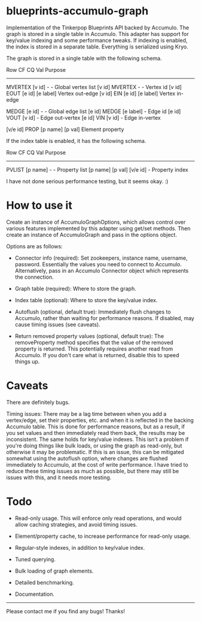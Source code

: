 blueprints-accumulo-graph
=========================

Implementation of the Tinkerpop Blueprints API backed by Accumulo.
The graph is stored in a single table in Accumulo.  This adapter has
support for key/value indexing and some performance tweaks.  If
indexing is enabled, the index is stored in a separate table.
Everything is serialized using Kryo.

The graph is stored in a single table with the following schema.

Row         CF          CQ          Val         Purpose
---         --          --          ---         -------

MVERTEX     [v id]      -           -           Global vertex list
[v id]      MVERTEX     -           -           Vertex id
[v id]      EOUT        [e id]      [e label]   Vertex out-edge
[v id]      EIN         [e id]      [e label]   Vertex in-edge

MEDGE       [e id]      -           -           Global edge list
[e id]      MEDGE       [e label]   -           Edge id
[e id]      VOUT        [v id]      -           Edge out-vertex
[e id]      VIN         [v id]      -           Edge in-vertex

[v/e id]    PROP        [p name]    [p val]     Element property


If the index table is enabled, it has the following schema.

Row         CF          CQ          Val         Purpose
---         --          --          ---         -------

PVLIST      [p name]    -           -           Property list
[p name]    [p val]     [v/e id]    -           Property index


I have not done serious performance testing, but it seems okay. :)


How to use it
=============

Create an instance of AccumuloGraphOptions, which allows control over
various features implemented by this adapter using get/set methods.
Then create an instance of AccumuloGraph and pass in the options
object.

Options are as follows:

 - Connector info (required): Set zookeepers, instance name, username,
   password.  Essentially the values you need to connect to Accumulo.
   Alternatively, pass in an Accumulo Connector object which represents
   the connection.

 - Graph table (required): Where to store the graph.

 - Index table (optional): Where to store the key/value index.

 - Autoflush (optional, default true): Immediately flush changes to
   Accumulo, rather than waiting for performance reasons.  If
   disabled, may cause timing issues (see caveats).

 - Return removed property values (optional, default true): The
   removeProperty method specifies that the value of the removed
   property is returned.  This potentially requires another read from
   Accumulo.  If you don't care what is returned, disable this
   to speed things up.


Caveats
=======

There are definitely bugs.

Timing issues: There may be a lag time between when you add a
vertex/edge, set their properties, etc. and when it is reflected in
the backing Accumulo table.  This is done for performance reasons, but
as a result, if you set values and then immediately read them back,
the results may be inconsistent.  The same holds for key/value
indexes.  This isn't a problem if you're doing things like bulk loads,
or using the graph as read-only, but otherwise it may be problematic.
If this is an issue, this can be mitigated somewhat using the
autoflush option, where changes are flushed immediately to Accumulo,
at the cost of write performance.  I have tried to reduce these timing
issues as much as possible, but there may still be issues with this,
and it needs more testing.


Todo
====
- Read-only usage.  This will enforce only read operations, and would
  allow caching strategies, and avoid timing issues.

- Element/property cache, to increase performance for read-only
  usage.

- Regular-style indexes, in addition to key/value index.

- Tuned querying.

- Bulk loading of graph elements.

- Detailed benchmarking.

- Documentation.


-------

Please contact me if you find any bugs!  Thanks!

